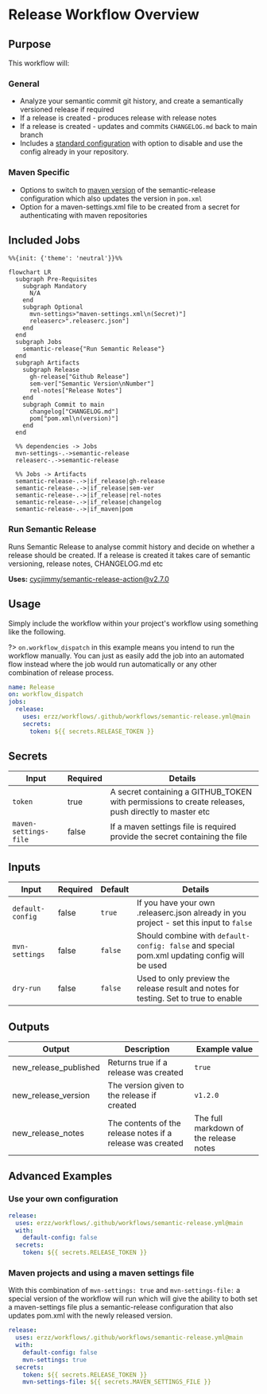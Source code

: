 # Release Workflow Overview

## Purpose

This workflow will:

### General

- Analyze your semantic commit git history, and create a semantically versioned release if required
- If a release is created - produces release with release notes
- If a release is created - updates and commits `CHANGELOG.md` back to main branch
- Includes a [standard configuration](https://github.com/erzz/workflows/blob/main/.github/workflows/configs/semantic-release-config.json) with option to disable and use the config already in your repository.

### Maven Specific

- Options to switch to [maven version](https://github.com/erzz/workflows/blob/main/.github/workflows/configs/semantic-release-config-mvn.json) of the semantic-release configuration which also updates the version in `pom.xml`
- Option for a maven-settings.xml file to be created from a secret for authenticating with maven repositories

## Included Jobs

```mermaid
%%{init: {'theme': 'neutral'}}%%

flowchart LR
  subgraph Pre-Requisites
    subgraph Mandatory
      N/A
    end
    subgraph Optional
      mvn-settings>"maven-settings.xml\n(Secret)"]
      releaserc>".releaserc.json"]
    end
  end
  subgraph Jobs
    semantic-release{"Run Semantic Release"}
  end
  subgraph Artifacts
    subgraph Release
      gh-release["Github Release"]
      sem-ver["Semantic Version\nNumber"]
      rel-notes["Release Notes"]
    end
    subgraph Commit to main
      changelog["CHANGELOG.md"]
      pom["pom.xml\n(version)"]
    end
  end

  %% dependencies -> Jobs
  mvn-settings-.->semantic-release
  releaserc-.->semantic-release

  %% Jobs -> Artifacts
  semantic-release-.->|if_release|gh-release
  semantic-release-.->|if_release|sem-ver
  semantic-release-.->|if_release|rel-notes
  semantic-release-.->|if_release|changelog
  semantic-release-.->|if_maven|pom
```

### Run Semantic Release

Runs Semantic Release to analyse commit history and decide on whether a release should be created. If a release is created it takes care of semantic versioning, release notes, CHANGELOG.md etc

**Uses:** [cycjimmy/semantic-release-action@v2.7.0](https://github.com/cycjimmy/semantic-release-action)

## Usage

Simply include the workflow within your project's workflow using something like the following.

?> `on.workflow_dispatch` in this example means you intend to run the workflow manually. You can just as easily add the job into an automated flow instead where the job would run automatically or any other combination of release process.

```yaml
name: Release
on: workflow_dispatch
jobs:
  release:
    uses: erzz/workflows/.github/workflows/semantic-release.yml@main
    secrets:
      token: ${{ secrets.RELEASE_TOKEN }}
```

## Secrets

| Input                 | Required | Details                                                                                             |
| --------------------- | -------- | --------------------------------------------------------------------------------------------------- |
| `token`               | true     | A secret containing a GITHUB_TOKEN with permissions to create releases, push directly to master etc |
| `maven-settings-file` | false    | If a maven settings file is required provide the secret containing the file                         |

## Inputs

| Input            | Required | Default | Details                                                                                        |
| ---------------- | -------- | ------- | ---------------------------------------------------------------------------------------------- |
| `default-config` | false    | `true`  | If you have your own .releaserc.json already in you project - set this input to `false`        |
| `mvn-settings`   | false    | `false` | Should combine with `default-config: false` and special pom.xml updating config will be used   |
| `dry-run`        | false    | `false` | Used to only preview the release result and notes for testing. Set to true to enable           |

## Outputs

| Output                | Description                                                | Example value                          |
| --------------------- | ---------------------------------------------------------- | -------------------------------------- |
| new_release_published | Returns true if a release was created                      | `true`                                 |
| new_release_version   | The version given to the release if created                | `v1.2.0`                               |
| new_release_notes     | The contents of the release notes if a release was created | The full markdown of the release notes |

## Advanced Examples

### Use your own configuration

```yaml
release:
  uses: erzz/workflows/.github/workflows/semantic-release.yml@main
  with:
    default-config: false
  secrets:
    token: ${{ secrets.RELEASE_TOKEN }}
```

### Maven projects and using a maven settings file

With this combination of `mvn-settings: true` and `mvn-settings-file:` a special version of the workflow will run which will give the ability to both set a maven-settings file plus a semantic-release configuration that also updates pom.xml with the newly released version.

```yaml
release:
  uses: erzz/workflows/.github/workflows/semantic-release.yml@main
  with:
    default-config: false
    mvn-settings: true
  secrets:
    token: ${{ secrets.RELEASE_TOKEN }}
    mvn-settings-file: ${{ secrets.MAVEN_SETTINGS_FILE }}
```